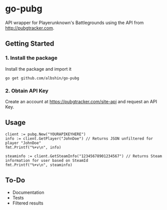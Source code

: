 # go-pubg

API wrapper for Playerunknown's Battlegrounds using the API from http://pubgtracker.com.

## Getting Started

### 1. Install the package

Install the package and import it

```
go get github.com/albshin/go-pubg
```

### 2. Obtain API Key

Create an account at https://pubgtracker.com/site-api and request an API Key.

## Usage

```
client := pubg.New("YOURAPIKEYHERE")
info := client.GetPlayer("JohnDoe") // Returns JSON unfiltered for player "JohnDoe"
fmt.Printf("%+v\n", info)

steaminfo := client.GetSteamInfo("12345678901234567") // Returns Steam information for user based on SteamId
fmt.Printf("%+v\n", steaminfo)
```

## To-Do
* Documentation
* Tests
* Filtered results
